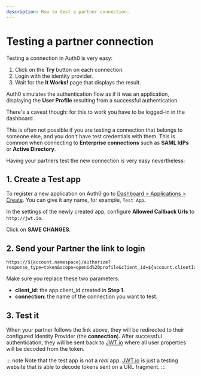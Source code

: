 ```yaml
---
description: How to test a partner connection.
---
```

# Testing a partner connection

Testing a connection in Auth0 is very easy: 

1. Click on the __Try__ button on each connection.
1. Login with the identity provider.
1. Wait for the __It Works!__ page that displays the result. 

Auth0 simulates the authentication flow as if it was an application, displaying the __User Profile__ resulting from a successful authentication.

There's a caveat though: for this to work you have to be logged-in in the dashboard.

This is often not possible if you are testing a connection that belongs to someone else, and you don't have test credentials with them. This is common when connecting to __Enterprise connections__ such as __SAML IdPs__ or __Active Directory__. 

Having your partners test the new connection is very easy nevertheless:

## 1. Create a Test app

To register a new application on Auth0 go to [Dashboard > Applications > Create](${manage_url}/#/applications/create). You can give it any name, for example, `Test App`.

In the settings of the newly created app, configure __Allowed Callback Urls__ to `http://jwt.io`.

Click on __SAVE CHANGES__.

## 2. Send your Partner the link to login

```text
https://${account.namespace}/authorize?response_type=token&scope=openid%20profile&client_id=${account.clientId}&redirect_uri=http://jwt.io&connection=THE_CONNECTION_YOU_WANT_TO_TEST
```

Make sure you replace these two parameters:

* __client_id__: the app client_id created in __Step 1__.
* __connection__: the name of the connection you want to test.

## 3. Test it

When your partner follows the link above, they will be redirected to their configured Identity Provider (the __connection__). After successful authentication, they will be sent back to [JWT.io](http://jwt.io) where all user properties will be decoded from the token. 

::: note
Note that the test app is not a _real_ app. [JWT.io](http://jwt.io) is just a testing website that is able to decode tokens sent on a URL fragment.
:::